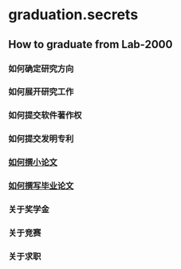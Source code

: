 # graduation.secrets
## How to graduate from Lab-2000
### 如何确定研究方向
### 如何展开研究工作
### 如何提交软件著作权
### 如何提交发明专利
### [如何撰小论文](https://github.com/hujianbest/graduation.secrets/blob/master/sci.md)
### [如何撰写毕业论文]()
### 关于奖学金
### 关于竞赛
### 关于求职
